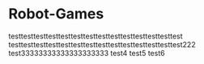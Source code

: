 # Robot-Games

testtesttesttesttesttesttesttesttesttesttesttesttesttest
testtesttesttesttesttesttesttesttesttesttesttesttesttest222
test33333333333333333333
test4
test5
test6
